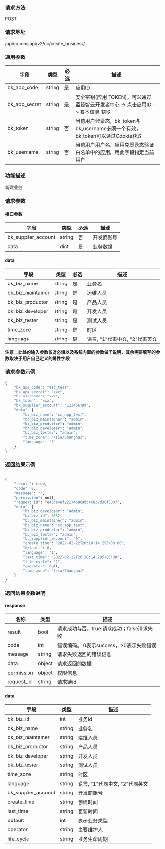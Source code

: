 
### 请求方法

POST


### 请求地址

/api/c/compapi/v2/cc/create_business/


### 通用参数

| 字段 | 类型 | 必选 |  描述 |
|-----------|------------|--------|------------|
| bk_app_code  |  string    | 是 | 应用ID     |
| bk_app_secret|  string    | 是 | 安全密钥(应用 TOKEN)，可以通过 蓝鲸智云开发者中心 -> 点击应用ID -> 基本信息 获取 |
| bk_token     |  string    | 否 | 当前用户登录态，bk_token与bk_username必须一个有效，bk_token可以通过Cookie获取 |
| bk_username  |  string    | 否 | 当前用户用户名，应用免登录态验证白名单中的应用，用此字段指定当前用户 |


### 功能描述

新建业务

### 请求参数



#### 接口参数

| 字段      |  类型      | 必选   |  描述      |
|-----------|------------|--------|------------|
| bk_supplier_account | string     | 否     | 开发商账号 |
| data           | dict    | 是     | 业务数据 |

#### data

| 字段      |  类型      | 必选   |  描述      |
|-----------|------------|--------|------------|
| bk_biz_name       |  string  | 是     | 业务名 |
| bk_biz_maintainer |  string  | 是     | 运维人员 |
| bk_biz_productor  |  string  | 是     | 产品人员 |
| bk_biz_developer  |  string  | 是     | 开发人员 |
| bk_biz_tester     |  string  | 是     | 测试人员 |
| time_zone         |  string  | 是     | 时区 |
| language          |  string  | 是     | 语言, "1"代表中文, "2"代表英文 |
**注意：此处的输入参数仅对必填以及系统内置的参数做了说明，其余需要填写的参数取决于用户自己定义的属性字段**

### 请求参数示例

```python
{
    "bk_app_code": "esb_test",
    "bk_app_secret": "xxx",
    "bk_username": "xxx",
    "bk_token": "xxx",
    "bk_supplier_account": "123456789",
    "data": {
        "bk_biz_name": "cc_app_test",
        "bk_biz_maintainer": "admin",
        "bk_biz_productor": "admin",
        "bk_biz_developer": "admin",
        "bk_biz_tester": "admin",
        "time_zone": "Asia/Shanghai",
        "language": "1"
    }
}
```

### 返回结果示例

```python

{
    "result": true,
    "code": 0,
    "message": "",
    "permission": null,
    "request_id": "e43da4ef221746868dc4c837d36f3807",
    "data": {
        "bk_biz_developer": "admin",
        "bk_biz_id": 8852,
        "bk_biz_maintainer": "admin",
        "bk_biz_name": "cc_app_test",
        "bk_biz_productor": "admin",
        "bk_biz_tester": "admin",
        "bk_supplier_account": "0",
        "create_time": "2022-02-22T20:10:14.295+08:00",
        "default": 0,
        "language": "1",
        "last_time": "2022-02-22T20:10:14.295+08:00",
        "life_cycle": "2",
        "operator": null,
        "time_zone": "Asia/Shanghai"
    }
}
```
### 返回结果参数说明
#### response

| 名称    | 类型   | 描述                                    |
| ------- | ------ | ------------------------------------- |
| result  | bool   | 请求成功与否。true:请求成功；false请求失败 |
| code    | int    | 错误编码。 0表示success，>0表示失败错误    |
| message | string | 请求失败返回的错误信息                    |
| data    | object | 请求返回的数据                           |
| permission    | object | 权限信息    |
| request_id    | string | 请求链id    |

#### data
| 字段      | 类型      | 描述         |
|-----------|-----------|--------------|
| bk_biz_id | int | 业务id |
| bk_biz_name       |  string       | 业务名 |
| bk_biz_maintainer |  string       | 运维人员 |
| bk_biz_productor  |  string      | 产品人员 |
| bk_biz_developer  |  string      | 开发人员 |
| bk_biz_tester     |  string       | 测试人员 |
| time_zone         |  string       | 时区 |
| language          |  string      | 语言, "1"代表中文, "2"代表英文 |
| bk_supplier_account | string       | 开发商账号   |
| create_time         | string | 创建时间     |
| last_time           | string | 更新时间     |
|default | int | 表示业务类型 |
| operator | string | 主要维护人 |
|life_cycle|string|业务生命周期|